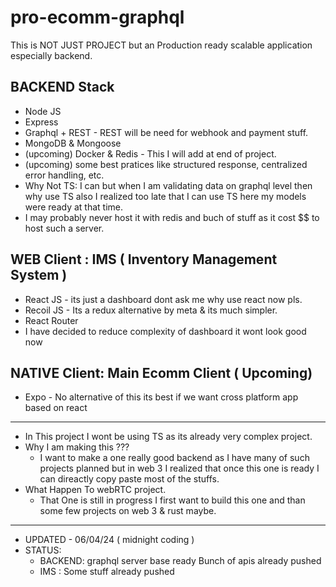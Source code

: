 # pro-ecomm-graphql

This is NOT JUST PROJECT but an Production ready scalable application especially backend.

## BACKEND Stack

- Node JS
- Express
- Graphql + REST - REST will be need for webhook and payment stuff.
- MongoDB & Mongoose
- (upcoming) Docker & Redis - This I will add at end of project.
- (upcoming) some best pratices like structured response, centralized error handling, etc.
- Why Not TS: I can but when I am validating data on graphql level then why use TS also I realized too late that I can use TS here my models were ready at that time.
- I may probably never host it with redis and buch of stuff as it cost $$ to host such a server.

## WEB Client : IMS ( Inventory Management System )

- React JS - its just a dashboard dont ask me why use react now pls.
- Recoil JS - Its a redux alternative by meta & its much simpler.
- React Router
- I have decided to reduce complexity of dashboard it wont look good now

## NATIVE Client: Main Ecomm Client ( Upcoming)

- Expo - No alternative of this its best if we want cross platform app based on react

---

- In This project I wont be using TS as its already very complex project.
- Why I am making this ???
  - I want to make a one really good backend as I have many of such projects planned but in web 3 I realized that once this one is ready I can direactly copy paste most of the stuffs.
- What Happen To webRTC project.
  - That One is still in progress I first want to build this one and than some few projects on web 3 & rust maybe.

---

- UPDATED - 06/04/24 ( midnight coding )
- STATUS:
  - BACKEND: graphql server base ready Bunch of apis already pushed
  - IMS : Some stuff already pushed
